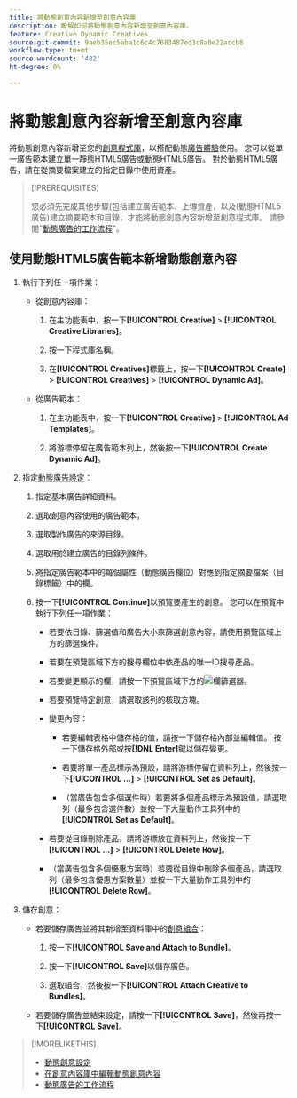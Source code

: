 ```yaml
---
title: 將動態創意內容新增至創意內容庫
description: 瞭解如何將動態創意內容新增至創意內容庫。
feature: Creative Dynamic Creatives
source-git-commit: 9aeb35ec5aba1c6c4c7683487ed3c0a0e22accb8
workflow-type: tm+mt
source-wordcount: '482'
ht-degree: 0%

---
```


# 將動態創意內容新增至創意內容庫

將動態創意內容新增至您的[創意程式庫](creative-library-manage.md)，以搭配動態[廣告體驗](/help/creative/experiences/experience-about.md)使用。 您可以從單一廣告範本建立單一靜態HTML5廣告或動態HTML5廣告。 對於動態HTML5廣告，請在從摘要檔案建立的指定目錄中使用資產。

>[!PREREQUISITES]
>
>您必須先完成其他步驟(包括建立廣告範本、上傳資產，以及(動態HTML5廣告)建立摘要範本和目錄，才能將動態創意內容新增至創意程式庫。 請參閱&quot;[動態廣告的工作流程](/help/creative/introduction/workflow-dynamic-ads.md)&quot;。

<!-- This does't work for me 9/24 -- I still have to select a catalog:

## Add dynamic creatives using a static HTML5 ad template

1. In the main menu, click **[!UICONTROL Creative]** > **[!UICONTROL Creative Libraries]**.

1. Click the library name.

1. On the **[!UICONTROL Creatives]** tab, click **[!UICONTROL Create]** > **[!UICONTROL Creatives]** > **[!UICONTROL Dynamic Ad]**.

1. Specify the [dynamic ad settings](/help/creative/creative-libraries/creative-settings-dynamic.md#dynamic-ad-settings-static-html5):

   1. On the [!UICONTROL Basic Details] tab, specify the ad details and the clickURL.

   1. Click **[!UICONTROL Process]**.

   1. On the [!UICONTROL Attributes Details] tab, specify the dynamic ad attributes.

1. Click **[!UICONTROL Save]**.

-->

## 使用動態HTML5廣告範本新增動態創意內容

1. 執行下列任一項作業：

   * 從創意內容庫：

      1. 在主功能表中，按一下&#x200B;**[!UICONTROL Creative]** > **[!UICONTROL Creative Libraries]**。

      1. 按一下程式庫名稱。

      1. 在&#x200B;**[!UICONTROL Creatives]**&#x200B;標籤上，按一下&#x200B;**[!UICONTROL Create]** > **[!UICONTROL Creatives]** > **[!UICONTROL Dynamic Ad]**。

   * 從廣告範本：

      1. 在主功能表中，按一下&#x200B;**[!UICONTROL Creative]** > **[!UICONTROL Ad Templates]**。

      1. 將游標停留在廣告範本列上，然後按一下&#x200B;**[!UICONTROL Create Dynamic Ad]**。

1. 指定[動態廣告設定](/help/creative/creative-libraries/creative-settings-dynamic.md)：

   1. 指定基本廣告詳細資料。

   1. 選取創意內容使用的廣告範本。

   1. 選取製作廣告的來源目錄。

   1. 選取用於建立廣告的目錄列條件。

   1. 將指定廣告範本中的每個屬性（動態廣告欄位）對應到指定摘要檔案（目錄標籤）中的欄。

   1. 按一下&#x200B;**[!UICONTROL Continue]**&#x200B;以預覽要產生的創意。 您可以在預覽中執行下列任一項作業：

      * 若要依目錄、篩選值<!-- explain more-->和廣告大小來篩選創意內容，請使用預覽區域上方的篩選條件。

      * 若要在預覽區域下方的搜尋欄位中依產品的唯一ID搜尋產品。

      * 若要變更顯示的欄，請按一下預覽區域下方的![欄篩選器](/help/creative/assets/custom-columns. "欄篩選器")。

      * 若要預覽特定創意，請選取該列的核取方塊。

      * 變更內容：

         * 若要編輯表格中儲存格的值，請按一下儲存格內部並編輯值。 按一下儲存格外部或按&#x200B;**[!DNL Enter]**&#x200B;鍵以儲存變更。

         * 若要將單一產品標示為預設<!--Explain what this means. -->，請將游標停留在資料列上，然後按一下&#x200B;**[!UICONTROL ...]** > **[!UICONTROL Set as Default]**。

         * （當廣告包含多個選件時）若要將多個產品標示為預設值，請選取列（最多包含選件數）並按一下大量動作工具列中的&#x200B;**[!UICONTROL Set as Default]**。

      * 若要從目錄刪除產品，請將游標放在資料列上，然後按一下&#x200B;**[!UICONTROL ...]** > **[!UICONTROL Delete Row]**。

      * （當廣告包含多個優惠方案時）若要從目錄中刪除多個產品，請選取列（最多包含優惠方案數量）並按一下大量動作工具列中的&#x200B;**[!UICONTROL Delete Row]**。

1. 儲存創意：

   * 若要儲存廣告並將其新增至資料庫中的[創意組合](/help/creative/creative-libraries/bundle-manage.md)：

      1. 按一下&#x200B;**[!UICONTROL Save and Attach to Bundle]**。

      1. 按一下&#x200B;**[!UICONTROL Save]**&#x200B;以儲存廣告。

      1. 選取組合，然後按一下&#x200B;**[!UICONTROL Attach Creative to Bundles]**。

   * 若要儲存廣告並結束設定，請按一下&#x200B;**[!UICONTROL Save]**，然後再按一下&#x200B;**[!UICONTROL Save]**。

>[!MORELIKETHIS]
>
>* [動態創意設定](creative-settings-dynamic.md)
>* [在創意內容庫中編輯動態創意內容](creative-edit-dynamic.md)
>* [動態廣告的工作流程](/help/creative/introduction/workflow-dynamic-ads.md)
